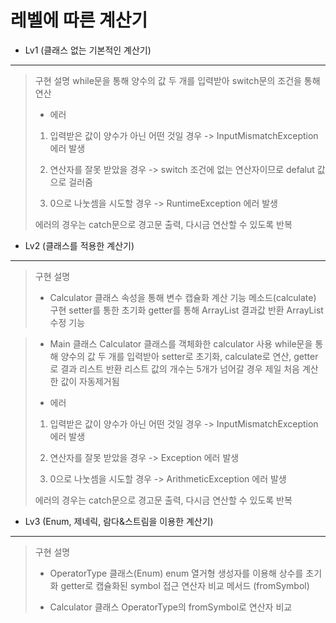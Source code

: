 # 레벨에 따른 계산기

+ Lv1 (클래스 없는 기본적인 계산기)
------------------------------------------------------------------------------------------------------------

> 구현 설명
> while문을 통해 양수의 값 두 개를 입력받아 switch문의 조건을 통해 연산
>
> + 에러
> 1. 입력받은 값이 양수가 아닌 어떤 것일 경우
> -> InputMismatchException 에러 발생
>    
> 2. 연산자를 잘못 받았을 경우
> -> switch 조건에 없는 연산자이므로 defalut 값으로 걸러줌
>    
> 3. 0으로 나눗셈을 시도할 경우
> -> RuntimeException 에러 발생
>
> 에러의 경우는 catch문으로 경고문 출력, 다시금 연산할 수 있도록 반복


+ Lv2 (클래스를 적용한 계산기)
------------------------------------------------------------------------------------------------------------

> 구현 설명
> + Calculator 클래스
> 속성을 통해 변수 캡슐화
> 계산 기능 메소드(calculate) 구현
> setter를 통한 초기화
> getter를 통해 ArrayList 결과값 반환
> ArrayList 수정 기능

> + Main 클래스
> Calculator 클래스를 객체화한 calculator 사용
> while문을 통해 양수의 값 두 개를 입력받아 setter로 초기화, calculate로 연산, getter로 결과 리스트 반환
> 리스트 값의 개수는 5개가 넘어갈 경우 제일 처음 계산한 값이 자동제거됨
>
> + 에러
> 1. 입력받은 값이 양수가 아닌 어떤 것일 경우
> -> InputMismatchException 에러 발생
>    
> 2. 연산자를 잘못 받았을 경우
> -> Exception 에러 발생
>    
> 3. 0으로 나눗셈을 시도할 경우
> -> ArithmeticException 에러 발생
>
> 에러의 경우는 catch문으로 경고문 출력, 다시금 연산할 수 있도록 반복


+ Lv3 (Enum, 제네릭, 람다&스트림을 이용한 계산기)
------------------------------------------------------------------------------------------------------------

> 구현 설명
> + OperatorType 클래스(Enum)
> enum 열거형 생성자를 이용해 상수를 초기화
> getter로 캡슐화된 symbol 접근
> 연산자 비교 메서드 (fromSymbol)
>
> + Calculator 클래스
> OperatorType의 fromSymbol로 연산자 비교
> 
